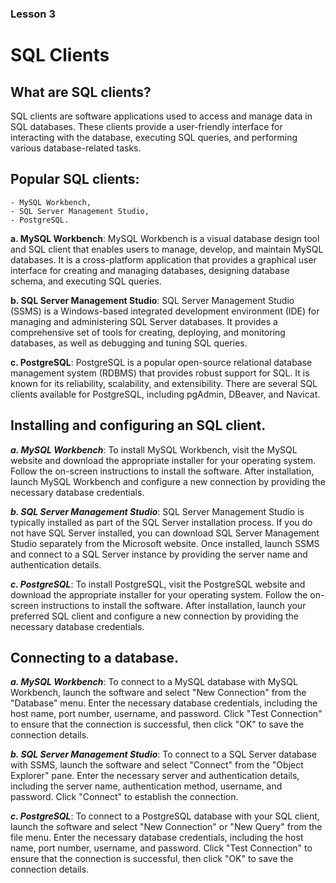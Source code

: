 ### Lesson 3 
# SQL Clients

## What are SQL clients?

SQL clients are software applications used to access and manage data in SQL databases. These clients provide a user-friendly interface for interacting with the database, executing SQL queries, and performing various database-related tasks.

## Popular SQL clients: 
    - MySQL Workbench, 
    - SQL Server Management Studio, 
    - PostgreSQL.

**a. MySQL Workbench**: MySQL Workbench is a visual database design tool and SQL client that enables users to manage, develop, and maintain MySQL databases. It is a cross-platform application that provides a graphical user interface for creating and managing databases, designing database schema, and executing SQL queries.

**b. SQL Server Management Studio**: SQL Server Management Studio (SSMS) is a Windows-based integrated development environment (IDE) for managing and administering SQL Server databases. It provides a comprehensive set of tools for creating, deploying, and monitoring databases, as well as debugging and tuning SQL queries.

**c. PostgreSQL**: PostgreSQL is a popular open-source relational database management system (RDBMS) that provides robust support for SQL. It is known for its reliability, scalability, and extensibility. There are several SQL clients available for PostgreSQL, including pgAdmin, DBeaver, and Navicat.

## Installing and configuring an SQL client.

***a. MySQL Workbench***: To install MySQL Workbench, visit the MySQL website and download the appropriate installer for your operating system. Follow the on-screen instructions to install the software. After installation, launch MySQL Workbench and configure a new connection by providing the necessary database credentials.

***b. SQL Server Management Studio***: SQL Server Management Studio is typically installed as part of the SQL Server installation process. If you do not have SQL Server installed, you can download SQL Server Management Studio separately from the Microsoft website. Once installed, launch SSMS and connect to a SQL Server instance by providing the server name and authentication details.

***c. PostgreSQL***: To install PostgreSQL, visit the PostgreSQL website and download the appropriate installer for your operating system. Follow the on-screen instructions to install the software. After installation, launch your preferred SQL client and configure a new connection by providing the necessary database credentials.

## Connecting to a database.

***a. MySQL Workbench***: To connect to a MySQL database with MySQL Workbench, launch the software and select "New Connection" from the "Database" menu. Enter the necessary database credentials, including the host name, port number, username, and password. Click "Test Connection" to ensure that the connection is successful, then click "OK" to save the connection details.

***b. SQL Server Management Studio***: To connect to a SQL Server database with SSMS, launch the software and select "Connect" from the "Object Explorer" pane. Enter the necessary server and authentication details, including the server name, authentication method, username, and password. Click "Connect" to establish the connection.

***c. PostgreSQL***: To connect to a PostgreSQL database with your SQL client, launch the software and select "New Connection" or "New Query" from the file menu. Enter the necessary database credentials, including the host name, port number, username, and password. Click "Test Connection" to ensure that the connection is successful, then click "OK" to save the connection details.
